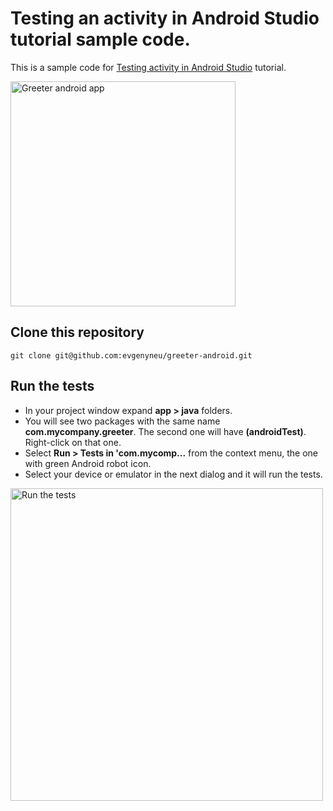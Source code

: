 # Testing an activity in Android Studio tutorial sample code.

This is a sample code for [Testing activity in Android Studio](http://evgenii.com/blog/testing-activity-in-android-studio-tutorial-part-1/) tutorial.

<img src='https://raw.githubusercontent.com/evgenyneu/greeter-android/master/graphics/0100_finished_app_screen_2.png' alt='Greeter android app' width='360'>

## Clone this repository

```
git clone git@github.com:evgenyneu/greeter-android.git
```

## Run the tests

* In your project window expand **app > java** folders.
* You will see two packages with the same name **com.mycompany.greeter**. The second one will have **(androidTest)**. Right-click on that one.
* Select **Run > Tests in 'com.mycomp...** from the context menu, the one with green Android robot icon.
* Select your device or emulator in the next dialog and it will run the tests.

<img src='https://raw.githubusercontent.com/evgenyneu/greeter-android/master/graphics/0200_create_test_configuration_in_android_studio_2.png' alt='Run the tests' width='500'>

